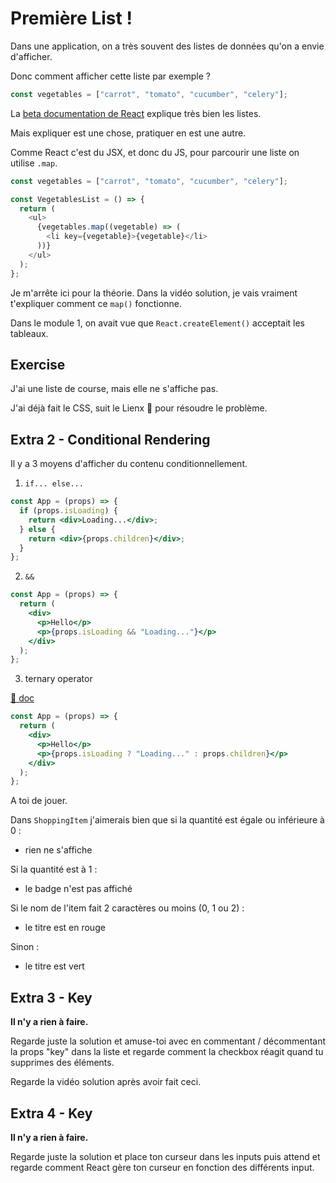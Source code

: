# Première List !

Dans une application, on a très souvent des listes de données qu'on a envie d'afficher.

Donc comment afficher cette liste par exemple ?

```js
const vegetables = ["carrot", "tomato", "cucumber", "celery"];
```

La [beta documentation de React](https://beta.reactjs.org/learn/rendering-lists) explique très bien les listes.

Mais expliquer est une chose, pratiquer en est une autre.

Comme React c'est du JSX, et donc du JS, pour parcourir une liste on utilise `.map`.

```js
const vegetables = ["carrot", "tomato", "cucumber", "celery"];

const VegetablesList = () => {
  return (
    <ul>
      {vegetables.map((vegetable) => (
        <li key={vegetable}>{vegetable}</li>
      ))}
    </ul>
  );
};
```

Je m'arrête ici pour la théorie. Dans la vidéo solution, je vais vraiment t'expliquer
comment ce `map()` fonctionne.

Dans le module 1, on avait vue que `React.createElement()` acceptait les tableaux.

## Exercise

J'ai une liste de course, mais elle ne s'affiche pas.

J'ai déjà fait le CSS, suit le Lienx 🦁 pour résoudre le problème.

## Extra 2 - Conditional Rendering

Il y a 3 moyens d'afficher du contenu conditionnellement.

1. `if... else...`

```jsx
const App = (props) => {
  if (props.isLoading) {
    return <div>Loading...</div>;
  } else {
    return <div>{props.children}</div>;
  }
};
```

2. `&&`

```jsx
const App = (props) => {
  return (
    <div>
      <p>Hello</p>
      <p>{props.isLoading && "Loading..."}</p>
    </div>
  );
};
```

3. ternary operator

[📖 doc](https://developer.mozilla.org/fr/docs/Web/JavaScript/Reference/Operators/Conditional_Operator)

```jsx
const App = (props) => {
  return (
    <div>
      <p>Hello</p>
      <p>{props.isLoading ? "Loading..." : props.children}</p>
    </div>
  );
};
```

A toi de jouer.

Dans `ShoppingItem` j'aimerais bien que si la quantité est égale ou inférieure à 0 :

- rien ne s'affiche

Si la quantité est à 1 :

- le badge n'est pas affiché

Si le nom de l'item fait 2 caractères ou moins (0, 1 ou 2) :

- le titre est en rouge

Sinon :

- le titre est vert

## Extra 3 - Key

**Il n'y a rien à faire.**

Regarde juste la solution et amuse-toi avec en commentant / décommentant
la props "key" dans la liste et regarde comment la checkbox réagit quand tu supprimes des éléments.

Regarde la vidéo solution après avoir fait ceci.

## Extra 4 - Key

**Il n'y a rien à faire.**

Regarde juste la solution et place ton curseur dans les inputs puis attend et regarde
comment React gère ton curseur en fonction des différents input.
